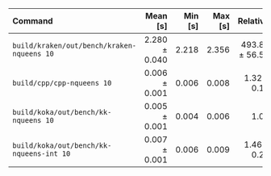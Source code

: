 | Command | Mean [s] | Min [s] | Max [s] | Relative |
|:---|---:|---:|---:|---:|
| `build/kraken/out/bench/kraken-nqueens 10` | 2.280 ± 0.040 | 2.218 | 2.356 | 493.82 ± 56.59 |
| `build/cpp/cpp-nqueens 10` | 0.006 ± 0.001 | 0.006 | 0.008 | 1.32 ± 0.19 |
| `build/koka/out/bench/kk-nqueens 10` | 0.005 ± 0.001 | 0.004 | 0.006 | 1.00 |
| `build/koka/out/bench/kk-nqueens-int 10` | 0.007 ± 0.001 | 0.006 | 0.009 | 1.46 ± 0.20 |
